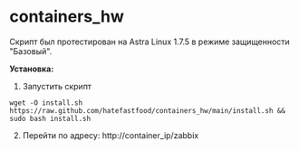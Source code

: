 # containers_hw

Скрипт был протестирован на Astra Linux 1.7.5 в режиме защищенности "Базовый".

**Установка:**

1) Запустить скрипт
```
wget -O install.sh https://raw.github.com/hatefastfood/containers_hw/main/install.sh && sudo bash install.sh
```

2) Перейти по адресу: http://container_ip/zabbix
